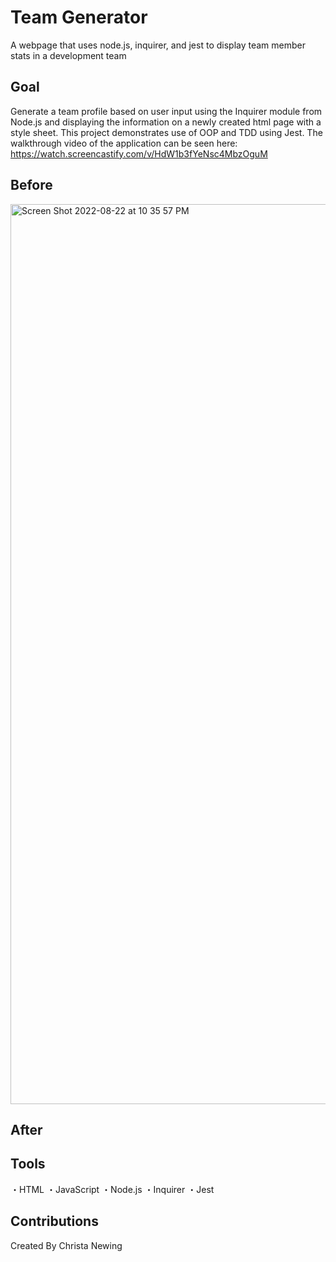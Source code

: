 # Team Generator

A webpage that uses node.js, inquirer, and jest to display team member stats in a development team

## Goal
Generate a team profile based on user input using the Inquirer module from Node.js and displaying the information on a newly created html page with a style sheet. This project demonstrates use of OOP and TDD using Jest. The walkthrough video of the application can be seen here: https://watch.screencastify.com/v/HdW1b3fYeNsc4MbzOguM

## Before

<img width="1440" alt="Screen Shot 2022-08-22 at 10 35 57 PM" src="https://user-images.githubusercontent.com/89669465/186057093-e8431b51-cb61-4e72-bf14-680bd56ba749.png">

## After



## Tools
・HTML
・JavaScript
・Node.js
・Inquirer
・Jest

## Contributions
Created By Christa Newing
